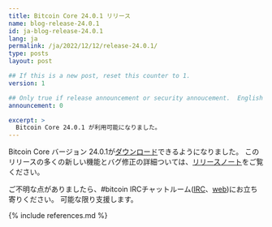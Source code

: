 ```yaml
---
title: Bitcoin Core 24.0.1 リリース
name: blog-release-24.0.1
id: ja-blog-release-24.0.1
lang: ja
permalink: /ja/2022/12/12/release-24.0.1/
type: posts
layout: post

## If this is a new post, reset this counter to 1.
version: 1

## Only true if release announcement or security annoucement.  English posts only
announcement: 0

excerpt: >
  Bitcoin Core 24.0.1 が利用可能になりました。
---
```


Bitcoin Core バージョン 24.0.1が[ダウンロード][download page]できるようになりました。
このリリースの多くの新しい機能とバグ修正の詳細ついては、[リリースノート][release notes]をご覧ください。

ご不明な点がありましたら、#bitcoin IRCチャットルーム([IRC][irc]、[web][web irc])にお立ち寄りください。
可能な限り支援します。

[release notes]: /ja/releases/24.0.1/
[IRC]: irc://irc.libera.chat/bitcoin
[web irc]: https://web.libera.chat/#bitcoin
[download page]: /ja/download

{% include references.md %}
